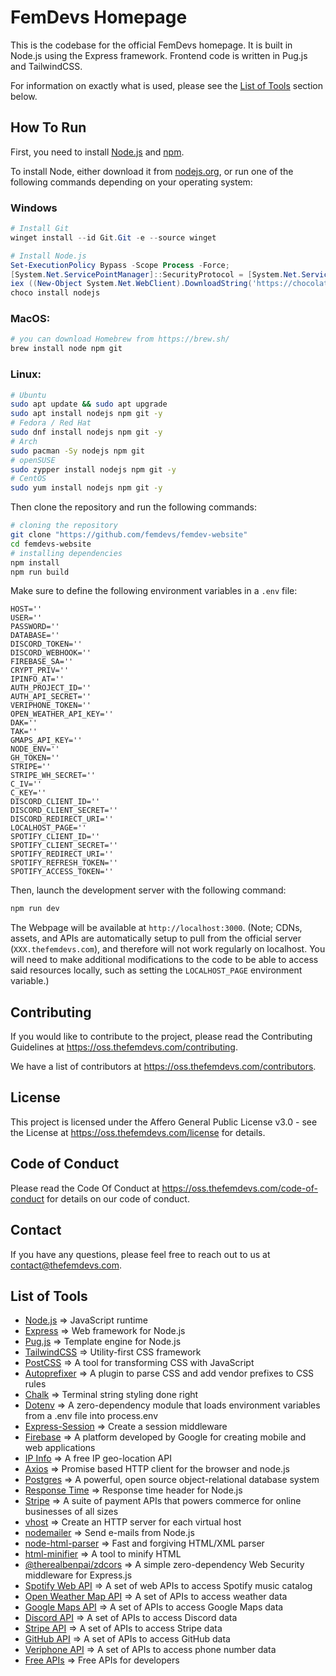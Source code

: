 # FemDevs Homepage

This is the codebase for the official FemDevs homepage. It is built in Node.js using the Express framework.
Frontend code is written in Pug.js and TailwindCSS.

For information on exactly what is used, please see the [List of Tools](#list-of-tools) section below.

## How To Run

First, you need to install [Node.js](https://nodejs.org/) and [npm](https://npmjs.com).

To install Node, either download it from [nodejs.org](https://nodejs.org/), or run one of the following
commands depending on your operating system:

### Windows
```powershell
# Install Git
winget install --id Git.Git -e --source winget

# Install Node.js
Set-ExecutionPolicy Bypass -Scope Process -Force;
[System.Net.ServicePointManager]::SecurityProtocol = [System.Net.ServicePointManager]::SecurityProtocol -bor 3072;
iex ((New-Object System.Net.WebClient).DownloadString('https://chocolatey.org/install.ps1'));
choco install nodejs
```

### MacOS:

```bash
# you can download Homebrew from https://brew.sh/
brew install node npm git
```

### Linux:

```bash
# Ubuntu
sudo apt update && sudo apt upgrade
sudo apt install nodejs npm git -y
# Fedora / Red Hat
sudo dnf install nodejs npm git -y
# Arch
sudo pacman -Sy nodejs npm git
# openSUSE
sudo zypper install nodejs npm git -y
# CentOS
sudo yum install nodejs npm git -y
```

Then clone the repository and run the following commands:

```bash
# cloning the repository
git clone "https://github.com/femdevs/femdev-website"
cd femdevs-website
# installing dependencies
npm install
npm run build
```

Make sure to define the following environment variables in a `.env` file:

```env
HOST=''
USER=''
PASSWORD=''
DATABASE=''
DISCORD_TOKEN=''
DISCORD_WEBHOOK=''
FIREBASE_SA=''
CRYPT_PRIV=''
IPINFO_AT=''
AUTH_PROJECT_ID=''
AUTH_API_SECRET=''
VERIPHONE_TOKEN=''
OPEN_WEATHER_API_KEY=''
DAK=''
TAK=''
GMAPS_API_KEY=''
NODE_ENV=''
GH_TOKEN=''
STRIPE=''
STRIPE_WH_SECRET=''
C_IV=''
C_KEY=''
DISCORD_CLIENT_ID=''
DISCORD_CLIENT_SECRET=''
DISCORD_REDIRECT_URI=''
LOCALHOST_PAGE=''
SPOTIFY_CLIENT_ID=''
SPOTIFY_CLIENT_SECRET=''
SPOTIFY_REDIRECT_URI=''
SPOTIFY_REFRESH_TOKEN=''
SPOTIFY_ACCESS_TOKEN=''
```

Then, launch the development server with the following command:

```bash
npm run dev
```

The Webpage will be available at `http://localhost:3000`. (Note; CDNs, assets, and APIs are automatically setup to pull from the official server (`XXX.thefemdevs.com`), and therefore will not work regularly on localhost. You will need to make additional modifications to the code to be able to access said resources locally, such as setting the `LOCALHOST_PAGE` environment variable.)

## Contributing

If you would like to contribute to the project, please read the Contributing Guidelines at <https://oss.thefemdevs.com/contributing>.

We have a list of contributors at <https://oss.thefemdevs.com/contributors>.

## License

This project is licensed under the Affero General Public License v3.0 - see the License at <https://oss.thefemdevs.com/license> for details.

## Code of Conduct

Please read the Code Of Conduct at <https://oss.thefemdevs.com/code-of-conduct> for details on our code of conduct.

## Contact

If you have any questions, please feel free to reach out to us at <contact@thefemdevs.com>.

## List of Tools

- [Node.js](https://nodejs.org/) => JavaScript runtime
- [Express](https://expressjs.com/) => Web framework for Node.js
- [Pug.js](https://pugjs.org/) => Template engine for Node.js
- [TailwindCSS](https://tailwindcss.com/) => Utility-first CSS framework
- [PostCSS](https://postcss.org/) => A tool for transforming CSS with JavaScript
- [Autoprefixer](https://npmjs.com/package/autoprefixer) => A plugin to parse CSS and add vendor prefixes to CSS rules
- [Chalk](https://npmjs.com/package/chalk) => Terminal string styling done right
- [Dotenv](https://npmjs.com/package/dotenv) => A zero-dependency module that loads environment variables from a .env file into process.env
- [Express-Session](https://npmjs.com/package/express-session) => Create a session middleware
- [Firebase](https://firebase.google.com/) => A platform developed by Google for creating mobile and web applications
- [IP Info](https://ipinfo.io/) => A free IP geo-location API
- [Axios](https://npmjs.com/package/axios) => Promise based HTTP client for the browser and node.js
- [Postgres](https://www.postgresql.org/) => A powerful, open source object-relational database system
- [Response Time](https://npmjs.com/package/response-time) => Response time header for Node.js
- [Stripe](https://stripe.com/) => A suite of payment APIs that powers commerce for online businesses of all sizes
- [vhost](https://npmjs.com/package/vhost) => Create an HTTP server for each virtual host
- [nodemailer](https://nodemailer.com/) => Send e-mails from Node.js
- [node-html-parser](https://npmjs.com/package/node-html-parser) => Fast and forgiving HTML/XML parser
- [html-minifier](https://npmjs.com/package/html-minifier) => A tool to minify HTML
- [@therealbenpai/zdcors](https://npmjs.com/package/@therealbenpai/zdcors) => A simple zero-dependency Web Security middleware for Express.js
- [Spotify Web API](https://developer.spotify.com/documentation/web-api/) => A set of web APIs to access Spotify music catalog
- [Open Weather Map API](https://openweathermap.org/api) => A set of APIs to access weather data
- [Google Maps API](https://developers.google.com/maps) => A set of APIs to access Google Maps data
- [Discord API](https://discord.com/developers/docs/intro) => A set of APIs to access Discord data
- [Stripe API](https://stripe.com/docs/api) => A set of APIs to access Stripe data
- [GitHub API](https://docs.github.com/en/rest) => A set of APIs to access GitHub data
- [Veriphone API](https://veriphone.io/) => A set of APIs to access phone number data
- [Free APIs](https://free-apis.github.io/) => Free APIs for developers
